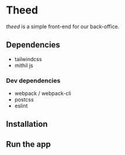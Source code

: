# Theed

_theed_ is a simple front-end for our back-office.

## Dependencies

- tailwindcss
- mithil js

### Dev dependencies

- webpack / webpack-cli
- postcss
- eslint


## Installation

## Run the app

